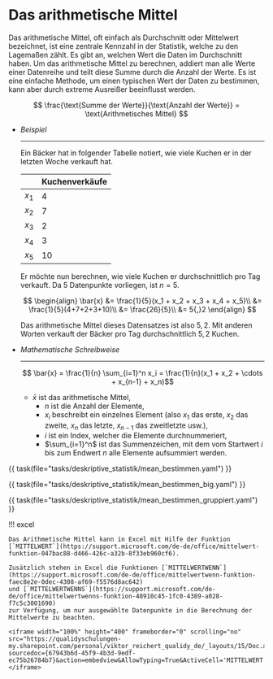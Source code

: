 # Das arithmetische Mittel  

Das arithmetische Mittel, oft einfach als Durchschnitt oder Mittelwert bezeichnet, 
ist eine zentrale Kennzahl in der Statistik, welche zu den Lagemaßen zählt. 
Es gibt an, welchen Wert die Daten im Durchschnitt haben. 
Um das arithmetische Mittel zu berechnen, addiert man alle Werte einer Datenreihe und teilt diese 
Summe durch die Anzahl der Werte. 
Es ist eine einfache Methode, um einen typischen Wert der Daten zu bestimmen, 
kann aber durch extreme Ausreißer beeinflusst werden.  

$$ \frac{\text{Summe der Werte}}{\text{Anzahl der Werte}} = \text{Arithmetisches Mittel} $$

<div class="grid cards" markdown>

- _Beispiel_
    
    ---

    Ein Bäcker hat in folgender Tabelle notiert, wie viele Kuchen er in der letzten Woche verkauft hat.
    
    |       | Kuchenverkäufe |
    |-------|----------------|
    | $x_1$ | 4              |
    | $x_2$ | 7              |
    | $x_3$ | 2              |
    | $x_4$ | 3              |
    | $x_5$ | 10             |
    
    Er möchte nun berechnen, wie viele Kuchen er durchschnittlich pro Tag verkauft. Da $5$
    Datenpunkte vorliegen, ist $n=5$.
    
    $$
    \begin{align}
    \bar{x} &= \frac{1}{5}(x_1 + x_2 + x_3 + x_4 + x_5)\\
    &= \frac{1}{5}(4+7+2+3+10)\\
    &= \frac{26}{5}\\
    &= 5{,}2
    \end{align}
    $$

    Das arithmetische Mittel dieses Datensatzes ist also $5{,}2$. 
    Mit anderen Worten verkauft der Bäcker pro Tag durchschnittlich $5{,}2$ Kuchen.
    
    
-   _Mathematische Schreibweise_
    
    ---

    $$ \bar{x} = \frac{1}{n} \sum_{i=1}^n x_i = \frac{1}{n}(x_1 + x_2 + \cdots + x_{n-1} + x_n)$$
    
    - $\bar{x}$ ist das arithmetische Mittel,
      - $n$ ist die Anzahl der Elemente,
      - $x_i$ beschreibt ein einzelnes Element (also $x_1$ das erste, $x_2$ das zweite, $x_n$ das letzte, $x_{n-1}$ das zweitletzte usw.),
      - $i$ ist ein Index, welcher die Elemente durchnummeriert,
      - $\sum_{i=1}^n$ ist das Summenzeichen, mit dem vom Startwert $i$ bis zum Endwert $n$ alle Elemente aufsummiert werden.

</div>

{{ task(file="tasks/deskriptive_statistik/mean_bestimmen.yaml") }}

{{ task(file="tasks/deskriptive_statistik/mean_bestimmen_big.yaml") }}

{{ task(file="tasks/deskriptive_statistik/mean_bestimmen_gruppiert.yaml") }}

!!! excel

    Das Arithmetische Mittel kann in Excel mit Hilfe der Funktion [`MITTELWERT`](https://support.microsoft.com/de-de/office/mittelwert-funktion-047bac88-d466-426c-a32b-8f33eb960cf6). 

    Zusätzlich stehen in Excel die Funktionen [`MITTELWERTWENN`](https://support.microsoft.com/de-de/office/mittelwertwenn-funktion-faec8e2e-0dec-4308-af69-f5576d8ac642)
    und [`MITTELWERTWENNS`](https://support.microsoft.com/de-de/office/mittelwertwenns-funktion-48910c45-1fc0-4389-a028-f7c5c3001690)
    zur Verfügung, um nur ausgewählte Datenpunkte in die Berechnung der Mittelwerte zu beachten. 

    <iframe width="100%" height="400" frameborder="0" scrolling="no" src="https://qualidyschulungen-my.sharepoint.com/personal/viktor_reichert_qualidy_de/_layouts/15/Doc.aspx?sourcedoc={67943b6d-45f9-4b3d-9edf-ec75b26784b7}&action=embedview&AllowTyping=True&ActiveCell='MITTELWERT'!C2&wdDownloadButton=True&wdInConfigurator=True&wdInConfigurator=True"></iframe>
